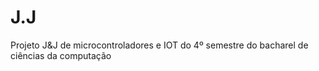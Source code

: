 # J.J
Projeto J&amp;J de microcontroladores e IOT do 4º semestre do bacharel de ciências da computação 
